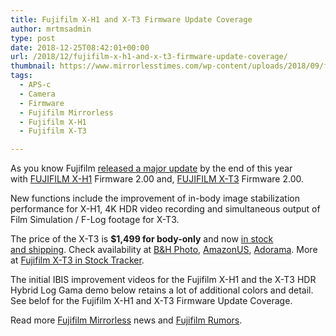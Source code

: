 ```yaml
---
title: Fujifilm X-H1 and X-T3 Firmware Update Coverage
author: mrtmsadmin
type: post
date: 2018-12-25T08:42:01+00:00
url: /2018/12/fujifilm-x-h1-and-x-t3-firmware-update-coverage/
thumbnail: https://www.mirrorlesstimes.com/wp-content/uploads/2018/09/fujifilm-x-t3-front-side.jpg
tags:
  - APS-c
  - Camera
  - Firmware
  - Fujifilm Mirrorless
  - Fujifilm X-H1
  - Fujifilm X-T3

---
```

As you know Fujifilm <a href="https://www.dailycameranews.com/2018/12/fujifilm-x-t3-x-h1-and-xf80mmf2-8-firmware-updates-released/" target="_blank" rel="noopener">released a major update</a> by the end of this year with [FUJIFILM X-H1][1] Firmware 2.00 and, [FUJIFILM X-T3][2] Firmware 2.00.

New functions include the improvement of in-body image stabilization performance for X-H1, 4K HDR video recording and simultaneous output of Film Simulation / F-Log footage for X-T3.

The price of the X-T3 is **$1,499 for body-only** and now [in stock and shipping][3]. Check availability at <a href="https://www.bhphotovideo.com/c/search?Ntt=Fujifilm%20X-T3&N=0&InitialSearch=yes&sts=ma&Top+Nav-Search=&BI=20175&KBID=14249" target="_blank" rel="follow external noopener noreferrer" data-wpel-link="external">B&H Photo</a>, <a href="https://www.amazon.com/Fujifilm-X-T3-Mirrorless-Digital-Body/dp/B07H49QWN4/?tag=daicamnew-20" target="_blank" rel="follow external noopener noreferrer" data-wpel-link="external" data-amzn-asin="B07H49QWN4">AmazonUS</a>, <a class="broken_link" href="https://adorama.evyy.net/c/63923/51926/1036?u=https%3A%2F%2Fwww.adorama.com%2Fifjxt3b.html" target="_blank" rel="follow external noopener noreferrer">Adorama</a>. More at [Fujifilm X-T3 in Stock Tracker][4]. <!--more-->

The initial IBIS improvement videos for the Fujifilm X-H1 and the X-T3 HDR Hybrid Log Gama demo below retains a lot of additional colors and detail. See belof for the Fujifilm X-H1 and X-T3 Firmware Update Coverage.











Read more [Fujifilm Mirrorless][5] news and <a href="https://www.dailycameranews.com/tag/fujifilm-rumors/" target="_blank" rel="noopener">Fujifilm Rumors</a>.

 [1]: https://www.mirrorlesstimes.com/tags/fujifilm-x-h1/
 [2]: https://www.mirrorlesstimes.com/tags/fujifilm-x-t3/
 [3]: https://www.dailycameranews.com/2018/09/fujifilm-x-t3-in-stock-and-shipping-in-the-us/
 [4]: https://www.mirrorlesstimes.com/2018/09/fujifilm-x-t3-in-stock-availability-tracker/
 [5]: https://www.mirrorlesstimes.com/tags/fujifilm-mirrorless/